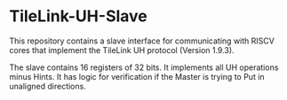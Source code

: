 # TileLink-UH-Slave

This repository contains a slave interface for communicating with RISCV cores that implement the TileLink UH protocol (Version 1.9.3).

The slave contains 16 registers of 32 bits. It implements all UH operations minus Hints. It has logic for verification if the Master is trying to Put in unaligned directions.
